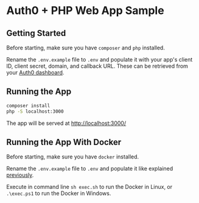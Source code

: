 # Auth0 + PHP Web App Sample

## Getting Started

Before starting, make sure you have `composer` and `php` installed.

Rename the `.env.example` file to `.env` and populate it with your app's client ID, client secret, domain, and callback URL. These can be retrieved from your [Auth0 dashboard](https://manage.auth0.com). 

## Running the App

```bash
composer install
php -S localhost:3000
```

The app will be served at [http://localhost:3000/](http://localhost:3000/)

## Running the App With Docker

Before starting, make sure you have `docker` installed.

Rename the `.env.example` file to `.env` and populate it like explained [previously](#getting-started).

Execute in command line `sh exec.sh` to run the Docker in Linux, or `.\exec.ps1` to run the Docker in Windows.
